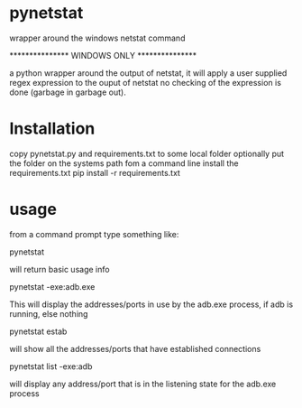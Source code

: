 # pynetstat
wrapper around the windows netstat command

*************** WINDOWS ONLY ***************

a python wrapper around the output of netstat, it will apply a user supplied regex expression to the ouput of netstat
no checking of the expression is done (garbage in garbage out).

Installation
============
copy pynetstat.py and requirements.txt to some local folder
optionally put the folder on the systems path
fom a command line install the requirements.txt
pip install -r requirements.txt

usage
=====

from a command prompt type something like:

pynetstat

will return basic usage info

pynetstat -exe:adb.exe

This will display the addresses/ports in use by the adb.exe process, if adb is running, else nothing

pynetstat estab

will show all the addresses/ports that have established connections

pynetstat list -exe:adb

will display any address/port that is in the listening state for the adb.exe process
